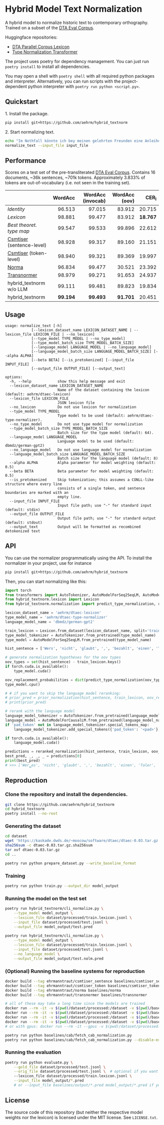 # Hybrid Model Text Normalization

A hybrid model to normalize historic text to contemporary orthography. Trained on a subset of the [DTA Eval Corpus](https://kaskade.dwds.de/~moocow/software/dtaec).

Huggingface repositories:
* [DTA Parallel Corpus Lexicon](https://huggingface.co/datasets/aehrm/dtaec-lexicon)
* [Type Normalization Transformer](https://huggingface.co/aehrm/dtaec-type-normalizer)

The project uses poetry for dependency management. You can just run `poetry install` to install all dependencies.

You may open a shell with `poetry shell` with all required python packages and interpreter. Alternatively, you can run scripts with the project-dependent python interpreter with `poetry run python <script.py>`.

## Quickstart

1\. Install the package.

```bash
pip install git+https://github.com/aehrm/hybrid_textnorm
```

2\. Start normalizing text.

```bash
echo "Im Nothfall könnte ich bey meinen gelehrten Freunden eine Anleihe von Citaten machen." > input_file
normalize_text --input_file input_file
```

## Performance

Scores on a test set of the pre-transliterated [DTA Eval Corpus](https://kaskade.dwds.de/~moocow/software/dtaec). 
Contains 16 documents, ~36k sentences, ~701k tokens. Approximately 3.833% of tokens are out-of-vocabulary
(i.e. not seen in the training set).

|                                                                   | **WordAcc** | **WordAcc (invocab)** | **WordAcc (oov)** | **CER<sub>I</sub>** |
|:------------------------------------------------------------------|------------:|----------------------:|------------------:|--------------------:|
| _Identity_                                                        |      96.513 |                97.015 |            83.912 |              20.715 |
| _Lexicon_                                                         |      98.881 |                99.477 |            83.912 |          **18.767** |
| _Best theoret. type map_                                          |      99.547 |                99.533 |            99.896 |              22.612 |
| [Csmtiser](https://github.com/clarinsi/csmtiser) (sentence-level) |      98.928 |                99.317 |            89.160 |              21.151 |
| [Csmtiser](https://github.com/clarinsi/csmtiser) (token-level)    |      98.940 |                99.321 |            89.369 |              19.997 |
| [Norma](https://github.com/comphist/norma)                        |      96.834 |                99.477 |            30.521 |              23.392 |
| [Transnormer](https://github.com/ybracke/transnormer)             |      98.979 |                99.271 |            91.653 |              24.937 |
| hybrid_textnorm w/o LLM                                           |      99.111 |                99.481 |            89.823 |              19.834 |
| hybrid_textnorm                                                   |  **99.194** |            **99.493** |        **91.701** |              20.451 |


## Usage

```
usage: normalize_text [-h]
            [--lexicon_dataset_name LEXICON_DATASET_NAME | --lexicon_file LEXICON_FILE | --no_lexicon]
            [--type_model TYPE_MODEL | --no_type_model]
            [--type_model_batch_size TYPE_MODEL_BATCH_SIZE]
            [--language_model LANGUAGE_MODEL | --no_language_model]
            [--language_model_batch_size LANGUAGE_MODEL_BATCH_SIZE] [--alpha ALPHA]
            [--beta BETA] [--is_pretokenized] [--input_file INPUT_FILE]
            [--output_file OUTPUT_FILE] [--output_text]

options:
  -h, --help            show this help message and exit
  --lexicon_dataset_name LEXICON_DATASET_NAME
                        Name of the dataset containing the lexicon (default: aehrm/dtaec-lexicon)
  --lexicon_file LEXICON_FILE
                        JSON lexicon file
  --no_lexicon          Do not use lexicon for normalization
  --type_model TYPE_MODEL
                        Type model to be used (default: aehrm/dtaec-type-normalizer).
  --no_type_model       Do not use type model for normalization
  --type_model_batch_size TYPE_MODEL_BATCH_SIZE
                        Batch size for the type model (default: 64).
  --language_model LANGUAGE_MODEL
                        Language model to be used (default: dbmdz/german-gpt2)
  --no_language_model   Do not use language model for normalization
  --language_model_batch_size LANGUAGE_MODEL_BATCH_SIZE
                        Batch size for the language model (default: 8)
  --alpha ALPHA         Alpha parameter for model weighting (default: 0.5)
  --beta BETA           Beta parameter for model weighting (default: 0.5)
  --is_pretokenized     Skip tokenization; this assumes a CONLL-like structure where every line
                        consists of a single token, and sentence boundaries are marked with an
                        empty line.
  --input_file INPUT_FILE
                        Input file path; use "-" for standard input (default: stdin)
  --output_file OUTPUT_FILE
                        Output file path; use "-" for standard output (default: stdout)
  --output_text         Output will be formatted as recombined detokenized text
```

## API

You can use the normalizer programmatically using the API. To install the normalizer in your project, use for instance
```bash
pip install git+https://github.com/aehrm/hybrid_textnorm
```

Then, you can start normalizing like this:
```python
import torch
from transformers import AutoTokenizer, AutoModelForSeq2SeqLM, AutoModelForCausalLM
from hybrid_textnorm.lexicon import Lexicon
from hybrid_textnorm.normalization import predict_type_normalization, reranked_normalization, prior_normalization

lexicon_dataset_name = 'aehrm/dtaec-lexicon'
type_model_name = 'aehrm/dtaec-type-normalizer'
language_model_name = 'dbmdz/german-gpt2'

train_lexicon = Lexicon.from_dataset(lexicon_dataset_name, split='train')
type_model_tokenizer = AutoTokenizer.from_pretrained(type_model_name)
type_model = AutoModelForSeq2SeqLM.from_pretrained(type_model_name)

hist_sentence = ['Wers', 'nicht', 'glaubt', ',', 'bezahlt', 'einen', 'Thaler', '.']

# generate normalization hypotheses for the oov types
oov_types = set(hist_sentence) - train_lexicon.keys()
if torch.cuda.is_available():
    type_model.cuda()

oov_replacement_probabilities = dict(predict_type_normalization(oov_types, type_model_tokenizer, type_model))
type_model.cpu()

# # if you want to skip the language model reranking:
# prior_pred = prior_normalization(hist_sentence, train_lexicon, oov_replacement_probabilities)
# print(prior_pred)

# rerank with the language model
language_model_tokenizer = AutoTokenizer.from_pretrained(language_model_name)
language_model = AutoModelForCausalLM.from_pretrained(language_model_name)
if 'pad_token' not in language_model_tokenizer.special_tokens_map:
    language_model_tokenizer.add_special_tokens({'pad_token': '<pad>'})

if torch.cuda.is_available():
    language_model.cuda()

predictions = reranked_normalization(hist_sentence, train_lexicon, oov_replacement_probabilities, language_model_tokenizer, language_model)
best_pred, _, _, _ = predictions[0]
print(best_pred)
# >>> ['Wer▁es', 'nicht', 'glaubt', ',', 'bezahlt', 'einen', 'Taler', '.']
```

## Reproduction

### Clone the repository and install the dependencies.

```bash
git clone https://github.com/aehrm/hybrid_textnorm
cd hybrid_textnorm
poetry install --no-root
```

### Generating the dataset

```bash
cd dataset
wget 'https://kaskade.dwds.de/~moocow/software/dtaec/dtaec-0.03.tar.gz'
sha256sum -c dtaec-0.03.tar.gz.sha256sum
tar xvf dtaec-0.03.tar.gz
cd ..

poetry run python prepare_dataset.py --write_baseline_format
```

### Training

```bash
poetry run python train.py --output_dir model_output
```

### Running the model on the test set

```bash
poetry run hybrid_textnorm/cli_normalize.py \
    --type_model model_output \
    --lexicon_file dataset/processed/train.lexicon.jsonl \
    --input_file dataset/processed/test.jsonl \
    --output_file model_output/test.pred
    
poetry run hybrid_textnorm/cli_normalize.py \
    --type_model model_output \
    --lexicon_file dataset/processed/train.lexicon.jsonl \
    --input_file dataset/processed/test.jsonl \
    --no_language_model \
    --output_file model_output/test.nolm.pred
```

### (Optional) Running the baseline systems for reproduction

```bash
docker build --tag ehrmanntraut/csmtiser_sentence baselines/csmtiser_sentence
docker build --tag ehrmanntraut/csmtiser_token baselines/csmtiser_token
docker build --tag ehrmanntraut/norma baselines/norma
docker build --tag ehrmanntraut/transnormer baselines/transnormer

# all of these may take a long time since the models are trained
docker run --rm -it -v $(pwd)/dataset/processed:/dataset -v $(pwd)/baselines/output:/output ehrmanntraut/norma
docker run --rm -it -v $(pwd)/dataset/processed:/dataset -v $(pwd)/baselines/output:/output ehrmanntraut/csmtiser_token
docker run --rm -it -v $(pwd)/dataset/processed:/dataset -v $(pwd)/baselines/output:/output ehrmanntraut/csmtiser_sentence
docker run --rm -it -v $(pwd)/dataset/processed:/dataset -v $(pwd)/baselines/output:/output ehrmanntraut/transnormer
# or with gpus: docker run --rm -it --gpus -v $(pwd)/dataset/processed:/dataset -v $(pwd)/baselines/output:/output ehrmanntraut/transnormer

poetry run python baselines/cab/fetch_cab_normalization.py
poetry run python baselines/cab/fetch_cab_normalization.py --disable-exlex
```

### Running the evaluation

```bash
poetry run python evaluate.py \
    --gold_file dataset/processed/test.jsonl \
    --orig_file dataset/processed/test.jsonl \  # optional if you want oov results
    --lexicon_file dataset/processed/train.lexicon.jsonl \
    --input_file model_output/*.pred
    # or --input_file baselines/output/*.pred model_output/*.pred if you wand to include the baselines
```

## License

The source code of this repository (but neither the respective model weights nor the lexicon) is licensed under the MIT license. See `LICENSE.txt`.
